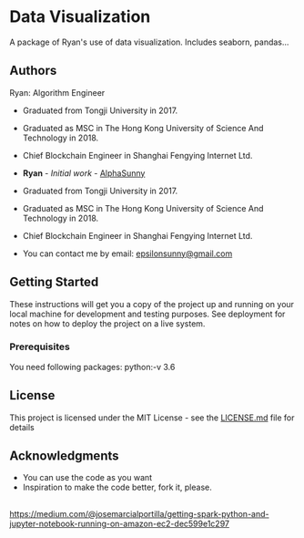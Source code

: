# Data Visualization

A package of Ryan's use of data visualization. Includes seaborn, pandas...

## Authors
Ryan: Algorithm Engineer 
* Graduated from Tongji University in 2017.
* Graduated as MSC in The Hong Kong University of Science And Technology in 2018.
* Chief Blockchain Engineer in Shanghai Fengying Internet Ltd.

* **Ryan** - *Initial work* - [AlphaSunny](https://github.com/AlphaSunny)
* Graduated from Tongji University in 2017.
* Graduated as MSC in The Hong Kong University of Science And Technology in 2018.
* Chief Blockchain Engineer in Shanghai Fengying Internet Ltd.
* You can contact me by email: epsilonsunny@gmail.com

## Getting Started

These instructions will get you a copy of the project up and running on your local machine for development and testing purposes. See deployment for notes on how to deploy the project on a live system.

### Prerequisites

You need following packages:
python:-v 3.6

## License

This project is licensed under the MIT License - see the [LICENSE.md](LICENSE.md) file for details

## Acknowledgments

* You can use the code as you want
* Inspiration to make the code better, fork it, please.

## 
https://medium.com/@josemarcialportilla/getting-spark-python-and-jupyter-notebook-running-on-amazon-ec2-dec599e1c297
